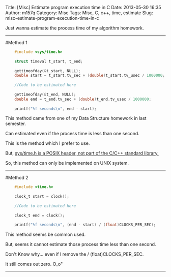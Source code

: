 Title: [Misc] Estimate program execution time in C
Date: 2013-05-30 16:35
Author: m157q
Category: Misc
Tags: Misc, C, c++, time, estimate
Slug: misc-estimate-program-execution-time-in-c

  
  
Just wanna estimate the process time of my algorithm homework.    
    
<!--more-->  
  
---  
    
#Method 1  
```c    
	#include <sys/time.h>    
	    
	struct timeval t_start, t_end;    
	    
	gettimeofday(&t_start, NULL);    
	double start = t_start.tv_sec + (double)t_start.tv_usec / 1000000;    
	    
	//Code to be estimated here    
	    
	gettimeofday(&t_end, NULL);    
	double end = t_end.tv_sec + (double)t_end.tv_usec / 1000000;    
	    
	printf("%f seconds\n", end - start);    
```  
   
This method came from one of my Data Structure homework in last semester.    
    
Can estimated even if the process time is less than one second.    
    
This is the method which I prefer to use.    
    
But, [sys/time.h is a POSIX header, not part of the C/C++ standard library.][1]    
    
So, this method can only be implemented on UNIX system.    
    
---    
   
#Method 2  
  
```c  
	#include <time.h>    
	    
	clock_t start = clock();    
	    
	//Code to be estimated here    
	    
	clock_t end = clock();    
	    
	printf("%f seconds\n", (end - start) / (float)CLOCKS_PER_SEC);  
```    
  
This method seems be common used.    
    
But, seems it cannot estimate those process time less than one second.    
    
Don't Know why... even if I remove the / (float)CLOCKS_PER_SEC.     
    
It still comes out zero. O_o"    
   
---  
   
[1]: http://www.cplusplus.com/forum/beginner/22384/  